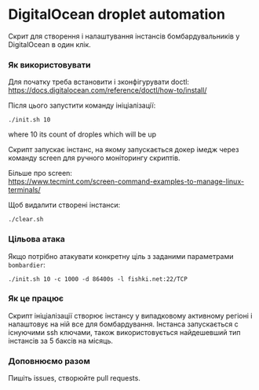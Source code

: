  # DigitalOcean droplet automation

Скрит для створення і налаштування інстансів бомбардувальників у DigitalOcean в один клік.

### Як використовувати

Для початку треба встановити і зконфігурувати doctl:  
https://docs.digitalocean.com/reference/doctl/how-to/install/

Після цього запустити команду ініціалізації:

```shell
./init.sh 10
```
where 10 its count of droples which will be up

Скрипт запускає інстанс, на якому запускається докер імедж через команду screen для ручного моніторингу скриптів.

Більше про screen:  
https://www.tecmint.com/screen-command-examples-to-manage-linux-terminals/

Щоб видалити створені інстанси:

```shell
./clear.sh
```

### Цільова атака

Якщо потрібно атакувати конкретну ціль з заданими параметрами `bombardier`:

```shell
./init.sh 10 -c 1000 -d 86400s -l fishki.net:22/TCP
```

### Як це працює

Скрипт ініціалізації створює інстансу у випадковому активному регіоні і налаштовує на ній все для бомбардування. Інстанса запускається с існуючими ssh ключами, також використовується найдешевший тип інстансів за 5 баксів на місяць.

### Доповнюємо разом

Пишіть issues, створюйте pull requests.  
